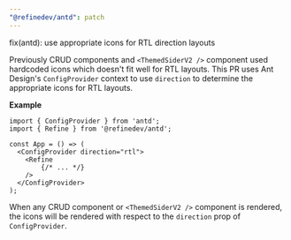 ```yaml
---
"@refinedev/antd": patch
---
```


fix(antd): use appropriate icons for RTL direction layouts

Previously CRUD components and `<ThemedSiderV2 />` component used hardcoded icons which doesn't fit well for RTL layouts. This PR uses Ant Design's `ConfigProvider` context to use `direction` to determine the appropriate icons for RTL layouts.

**Example**

```tsx
import { ConfigProvider } from 'antd';
import { Refine } from '@refinedev/antd';

const App = () => (
  <ConfigProvider direction="rtl">
    <Refine
        {/* ... */}
    />
  </ConfigProvider>
);
```

When any CRUD component or `<ThemedSiderV2 />` component is rendered, the icons will be rendered with respect to the `direction` prop of `ConfigProvider`.
